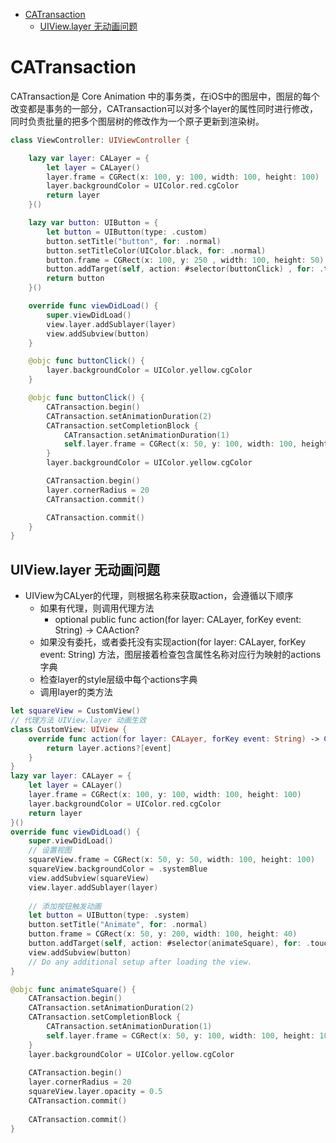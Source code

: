 <!-- @import "[TOC]" {cmd="toc" depthFrom=1 depthTo=6 orderedList=false} -->

<!-- code_chunk_output -->

- [CATransaction](#catransaction)
  - [UIView.layer 无动画问题](#uiviewlayer-无动画问题)

<!-- /code_chunk_output -->


# CATransaction

CATransaction是 Core Animation 中的事务类，在iOS中的图层中，图层的每个改变都是事务的一部分，CATransaction可以对多个layer的属性同时进行修改，同时负责批量的把多个图层树的修改作为一个原子更新到渲染树。

```swift
class ViewController: UIViewController {

    lazy var layer: CALayer = {
        let layer = CALayer()
        layer.frame = CGRect(x: 100, y: 100, width: 100, height: 100)
        layer.backgroundColor = UIColor.red.cgColor
        return layer
    }()

    lazy var button: UIButton = {
        let button = UIButton(type: .custom)
        button.setTitle("button", for: .normal)
        button.setTitleColor(UIColor.black, for: .normal)
        button.frame = CGRect(x: 100, y: 250 , width: 100, height: 50)
        button.addTarget(self, action: #selector(buttonClick) , for: .touchUpInside)
        return button
    }()

    override func viewDidLoad() {
        super.viewDidLoad()
        view.layer.addSublayer(layer)
        view.addSubview(button)
    }

    @objc func buttonClick() {
        layer.backgroundColor = UIColor.yellow.cgColor
    }

    @objc func buttonClick() {
        CATransaction.begin()
        CATransaction.setAnimationDuration(2)
        CATransaction.setCompletionBlock {
            CATransaction.setAnimationDuration(1)
            self.layer.frame = CGRect(x: 50, y: 100, width: 100, height: 100)
        }
        layer.backgroundColor = UIColor.yellow.cgColor

        CATransaction.begin()
        layer.cornerRadius = 20
        CATransaction.commit()

        CATransaction.commit()
    }
}
```

## UIView.layer 无动画问题

* UIView为CALyer的代理，则根据名称来获取action，会遵循以下顺序
  * 如果有代理，则调用代理方法
    * optional public func action(for layer: CALayer, forKey event: String) -> CAAction?
  * 如果没有委托，或者委托没有实现action(for layer: CALayer, forKey event: String) 方法，图层接着检查包含属性名称对应行为映射的actions字典
  * 检查layer的style层级中每个actions字典
  * 调用layer的类方法

```swift
let squareView = CustomView()
// 代理方法 UIView.layer 动画生效
class CustomView: UIView {
    override func action(for layer: CALayer, forKey event: String) -> CAAction? {
        return layer.actions?[event]
    }
}
lazy var layer: CALayer = {
    let layer = CALayer()
    layer.frame = CGRect(x: 100, y: 100, width: 100, height: 100)
    layer.backgroundColor = UIColor.red.cgColor
    return layer
}()
override func viewDidLoad() {
    super.viewDidLoad()
    // 设置视图
    squareView.frame = CGRect(x: 50, y: 50, width: 100, height: 100)
    squareView.backgroundColor = .systemBlue
    view.addSubview(squareView)
    view.layer.addSublayer(layer)
    
    // 添加按钮触发动画
    let button = UIButton(type: .system)
    button.setTitle("Animate", for: .normal)
    button.frame = CGRect(x: 50, y: 200, width: 100, height: 40)
    button.addTarget(self, action: #selector(animateSquare), for: .touchUpInside)
    view.addSubview(button)
    // Do any additional setup after loading the view.
}

@objc func animateSquare() {
    CATransaction.begin()
    CATransaction.setAnimationDuration(2)
    CATransaction.setCompletionBlock {
        CATransaction.setAnimationDuration(1)
        self.layer.frame = CGRect(x: 50, y: 100, width: 100, height: 100)
    }
    layer.backgroundColor = UIColor.yellow.cgColor
    
    CATransaction.begin()
    layer.cornerRadius = 20
    squareView.layer.opacity = 0.5
    CATransaction.commit()
    
    CATransaction.commit()
}
```
